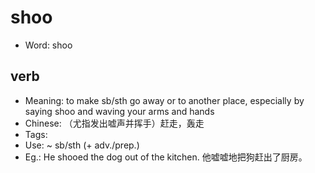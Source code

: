 # shoo

- Word: shoo

## verb

- Meaning: to make sb/sth go away or to another place, especially by saying shoo and waving your arms and hands
- Chinese: （尤指发出嘘声并挥手）赶走，轰走
- Tags: 
- Use: ~ sb/sth (+ adv./prep.)
- Eg.: He shooed the dog out of the kitchen. 他嘘嘘地把狗赶出了厨房。

